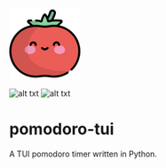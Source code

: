 ![alt txt](https://github.com/zoeyalex/pomodoro-tui/blob/master/img/tomato.png)

![alt txt](https://img.shields.io/github/last-commit/zoeyalex/pomodoro-tui/master)
![alt txt](https://img.shields.io/github/languages/code-size/zoeyalex/pomodoro-tui)
# pomodoro-tui
A TUI pomodoro timer written in Python.
